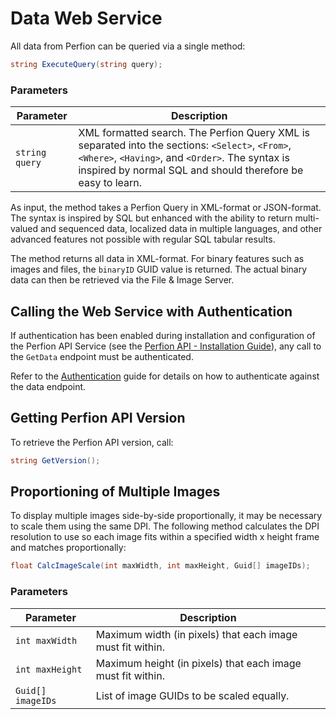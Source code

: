 # Data Web Service

All data from Perfion can be queried via a single method:

```csharp
string ExecuteQuery(string query);
```

### Parameters

| Parameter        | Description                                                                                                                      |
|------------------|----------------------------------------------------------------------------------------------------------------------------------|
| `string query`   | XML formatted search. The Perfion Query XML is separated into the sections: `<Select>`, `<From>`, `<Where>`, `<Having>`, and `<Order>`. The syntax is inspired by normal SQL and should therefore be easy to learn. |

As input, the method takes a Perfion Query in XML-format or JSON-format. The syntax is inspired by SQL but enhanced with the ability to return multi-valued and sequenced data, localized data in multiple languages, and other advanced features not possible with regular SQL tabular results.

The method returns all data in XML-format. For binary features such as images and files, the `binaryID` GUID value is returned. The actual binary data can then be retrieved via the File & Image Server.

## Calling the Web Service with Authentication

If authentication has been enabled during installation and configuration of the Perfion API Service (see the [Perfion API - Installation Guide](https://perfion.atlassian.net/wiki/spaces/PIM/pages/244330766/Installation+guide)), any call to the `GetData` endpoint must be authenticated.

Refer to the [Authentication](https://perfion.atlassian.net/wiki/spaces/NKP/pages/3670275/Reference+Guide#Authentication) guide for details on how to authenticate against the data endpoint.

## Getting Perfion API Version

To retrieve the Perfion API version, call:

```csharp
string GetVersion();
```

## Proportioning of Multiple Images

To display multiple images side-by-side proportionally, it may be necessary to scale them using the same DPI. The following method calculates the DPI resolution to use so each image fits within a specified width x height frame and matches proportionally:

```csharp
float CalcImageScale(int maxWidth, int maxHeight, Guid[] imageIDs);
```

### Parameters

| Parameter                 | Description                                                                                     |
|---------------------------|-------------------------------------------------------------------------------------------------|
| `int maxWidth`            | Maximum width (in pixels) that each image must fit within.                                      |
| `int maxHeight`           | Maximum height (in pixels) that each image must fit within.                                    |
| `Guid[] imageIDs`         | List of image GUIDs to be scaled equally.                                                      |